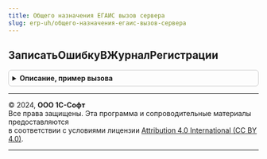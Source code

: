 ```yaml
---
title: Общего назначения ЕГАИС вызов сервера
slug: erp-uh/общего-назначения-егаис-вызов-сервера
---
```



## ЗаписатьОшибкуВЖурналРегистрации
<details style="margin: 1em 0; padding: 0.5em; border: 1px solid #ccc; border-radius: 6px;">

<summary style="font-weight: bold; cursor: pointer;">Описание, пример вызова</summary>

```bsl

// Выполняет запись ошибки в журнал регистрации, добавляя имя события ЕГАИС.
//
// Параметры:
//  ТекстОшибки - Строка - текст ошибки.
//
Процедура ЗаписатьОшибкуВЖурналРегистрации(ТекстОшибки) Экспорт
```

Пример вызова
```bsl
ОбщегоНазначенияЕГАИСВызовСервера.ЗаписатьОшибкуВЖурналРегистрации(ТекстОшибки) 
```
</details>

---

© 2024, **ООО 1С-Софт**  
Все права защищены. Эта программа и сопроводительные материалы предоставляются  
в соответствии с условиями лицензии [Attribution 4.0 International (CC BY 4.0)](https://creativecommons.org/licenses/by/4.0/legalcode).

---
